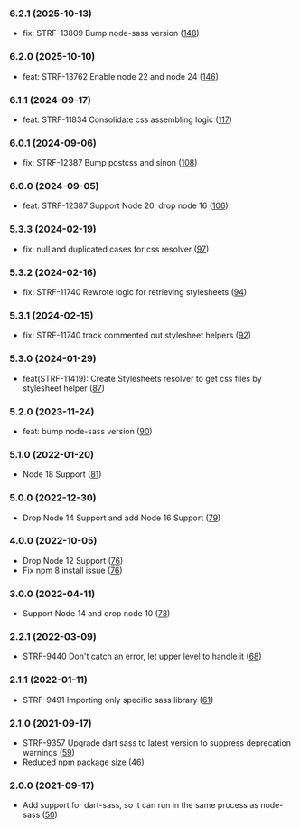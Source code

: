 ### 6.2.1  (2025-10-13)

-   fix: STRF-13809 Bump node-sass version ([148](https://github.com/bigcommerce/stencil-styles/pull/148))

### 6.2.0  (2025-10-10)

-   feat: STRF-13762 Enable node 22 and node 24 ([146](https://github.com/bigcommerce/stencil-styles/pull/146))

### 6.1.1  (2024-09-17)

-   feat: STRF-11834 Consolidate css assembling logic ([117](https://github.com/bigcommerce/stencil-styles/pull/117))

### 6.0.1  (2024-09-06)

-   fix: STRF-12387 Bump postcss and sinon ([108](https://github.com/bigcommerce/stencil-styles/pull/108))

### 6.0.0  (2024-09-05)

-   feat: STRF-12387 Support Node 20, drop node 16 ([106](https://github.com/bigcommerce/stencil-styles/pull/106))

### 5.3.3  (2024-02-19)

-   fix: null and duplicated cases for css resolver ([97](https://github.com/bigcommerce/stencil-styles/pull/97))

### 5.3.2  (2024-02-16)

-   fix: STRF-11740 Rewrote logic for retrieving stylesheets  ([94](https://github.com/bigcommerce/stencil-styles/pull/94))

### 5.3.1  (2024-02-15)

-   fix: STRF-11740 track commented out stylesheet helpers  ([92](https://github.com/bigcommerce/stencil-styles/pull/92))

### 5.3.0  (2024-01-29)

-   feat(STRF-11419): Create Stylesheets resolver to get css files by stylesheet helper  ([87](https://github.com/bigcommerce/stencil-styles/pull/87))


### 5.2.0  (2023-11-24)

-   feat: bump node-sass version ([90](https://github.com/bigcommerce/stencil-styles/pull/90))

### 5.1.0  (2022-01-20)

-   Node 18 Support  ([81](https://github.com/bigcommerce/stencil-styles/pull/81))

### 5.0.0  (2022-12-30)

-   Drop Node 14 Support and add Node 16 Support  ([79](https://github.com/bigcommerce/stencil-styles/pull/79))

### 4.0.0  (2022-10-05)

-   Drop Node 12 Support ([76](https://github.com/bigcommerce/stencil-styles/pull/76))
-   Fix npm 8 install issue ([76](https://github.com/bigcommerce/stencil-styles/pull/76))

### 3.0.0 (2022-04-11)

-   Support Node 14 and drop node 10 ([73](https://github.com/bigcommerce/stencil-styles/pull/73))
### 2.2.1 (2022-03-09)

-   STRF-9440 Don't catch an error, let upper level to handle it ([68](https://github.com/bigcommerce/stencil-styles/pull/68))

### 2.1.1 (2022-01-11)

-   STRF-9491 Importing only specific sass library ([61](https://github.com/bigcommerce/stencil-styles/pull/61))

### 2.1.0 (2021-09-17)

-   STRF-9357 Upgrade dart sass to latest version to suppress deprecation warnings ([59](https://github.com/bigcommerce/stencil-styles/pull/59))
-   Reduced npm package size ([46](hhttps://github.com/bigcommerce/stencil-styles/pull/46))

### 2.0.0 (2021-09-17)

-  Add support for dart-sass, so it can run in the same process as node-sass ([50](https://github.com/bigcommerce/stencil-styles/pull/50))
